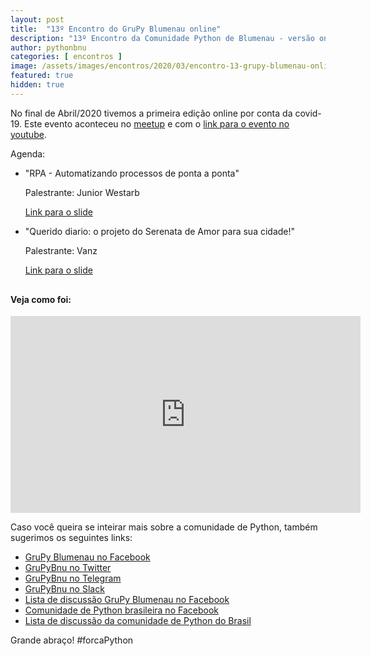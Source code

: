 ```yaml
---
layout: post
title:  "13º Encontro do GruPy Blumenau online"
description: "13º Encontro da Comunidade Python de Blumenau - versão online"
author: pythonbnu
categories: [ encontros ]
image: /assets/images/encontros/2020/03/encontro-13-grupy-blumenau-online.png
featured: true
hidden: true
---
```


No final de Abril/2020 tivemos a primeira edição online por conta da covid-19. Este evento aconteceu no [meetup](https://www.meetup.com/hackerspaceblumenau/events/270167368/) e com o [link para o evento no youtube](https://youtu.be/-b5qInHvZbU).

Agenda:

- "RPA - Automatizando processos de ponta a ponta"

    Palestrante: Junior Westarb

    [Link para o slide](/assets/images/encontros/2020/03/rpa-webinar.pptx)

- "Querido diario: o projeto do Serenata de Amor para sua cidade!"

    Palestrante: Vanz

    [Link para o slide](/assets/images/encontros/2020/03/querido-diario-o-projeto-do-serenata-para-sua-cidade.pdf)

<h4 style="margin-top: 30px;">Veja como foi:</h4>

<iframe width="560" height="315" src="https://www.youtube.com/embed/-b5qInHvZbU" frameborder="0" allow="accelerometer; autoplay; encrypted-media; gyroscope; picture-in-picture" allowfullscreen></iframe>

Caso você queira se inteirar mais sobre a comunidade de Python, também sugerimos os seguintes links:

<ul>
    <li><a href="https://www.facebook.com/pythonbnu/">GruPy Blumenau no Facebook</a></li>
    <li><a href="https://twitter.com/pythonbnu">GruPyBnu no Twitter</a></li>
    <li><a href="https://telegram.me/GruPyBnu">GruPyBnu no Telegram</a></li>
    <li><a href="https://hackerspaceblumenau.slack.com/messages/C6U70HXK4">GruPyBnu no Slack</a></li>
    <li><a href="https://www.facebook.com/groups/185266825299444/">Lista de discussão GruPy Blumenau no Facebook</a></li>
    <li><a href="https://www.facebook.com/groups/python.brasil/">Comunidade de Python brasileira no Facebook</a></li>
    <li><a href="https://groups.google.com/forum/#!forum/python-brasil">Lista de discussão da comunidade de Python do Brasil</a></li>
</ul>

Grande abraço!
#forcaPython